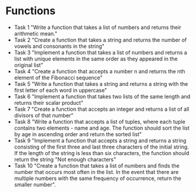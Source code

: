 # Functions
* Task 1
"Write a function that takes a list of numbers and returns their arithmetic mean."
* Task 2
"Create a function that takes a string and returns the number of vowels and consonants in the string"
* Task 3
"Implement a function that takes a list of numbers and returns a list with unique elements in the same order as they appeared in the original list"
* Task 4
"Create a function that accepts a number n and returns the nth element of the Fibonacci sequence"
* Task 5 
"Write a function that takes a string and returns a string with the first letter of each word in uppercase"
* Task 6
"Implement a function that takes two lists of the same length and returns their scalar product"
* Task 7
"Create a function that accepts an integer and returns a list of all divisors of that number"
* Task 8
"Write a function that accepts a list of tuples, where each tuple contains two elements - name and age. The function should sort the list by age in ascending order and return the sorted list"
* Task 9
"Implement a function that accepts a string and returns a string consisting of the first three and last three characters of the initial string. If the length of the string is less than six characters, the function should return the string "Not enough characters"
* Task 10
"Create a function that takes a list of numbers and finds the number that occurs most often in the list. In the event that there are multiple numbers with the same frequency of occurrence, return the smaller number".
